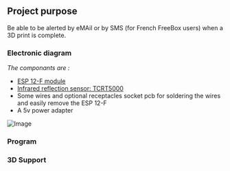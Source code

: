 ## Project purpose

Be able to be alerted by eMAil or by SMS (for French FreeBox users) when a 3D print is complete.

### Electronic diagram
_The componants are :_
- [ESP 12-F module](https://andrologiciels.wordpress.com/materiels-android/esp8266/esp-12-f/)
- [Infrared reflection sensor: TCRT5000](https://andrologiciels.wordpress.com/arduino/capteur-t-et-humidite/capteur-infrarouge-tcrt5000-ir-sensor/)
- Some wires and optional receptacles socket pcb for soldering the wires and easily remove the ESP 12-F
- A 5v power adapter

![Image](/Print3DStopDetected/IR.png)

### Program

### 3D Support

